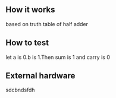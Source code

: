 <!---

This file is used to generate your project datasheet. Please fill in the information below and delete any unused
sections.

You can also include images in this folder and reference them in the markdown. Each image must be less than
512 kb in size, and the combined size of all images must be less than 1 MB.
-->

## How it works

based on truth table of half adder

## How to test

let a is 0.b is 1.Then sum is 1 and carry is 0

## External hardware

 sdcbndsfdh

